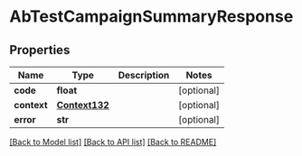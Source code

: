 # AbTestCampaignSummaryResponse

## Properties
Name | Type | Description | Notes
------------ | ------------- | ------------- | -------------
**code** | **float** |  | [optional] 
**context** | [**Context132**](Context132.md) |  | [optional] 
**error** | **str** |  | [optional] 

[[Back to Model list]](../README.md#documentation-for-models) [[Back to API list]](../README.md#documentation-for-api-endpoints) [[Back to README]](../README.md)


